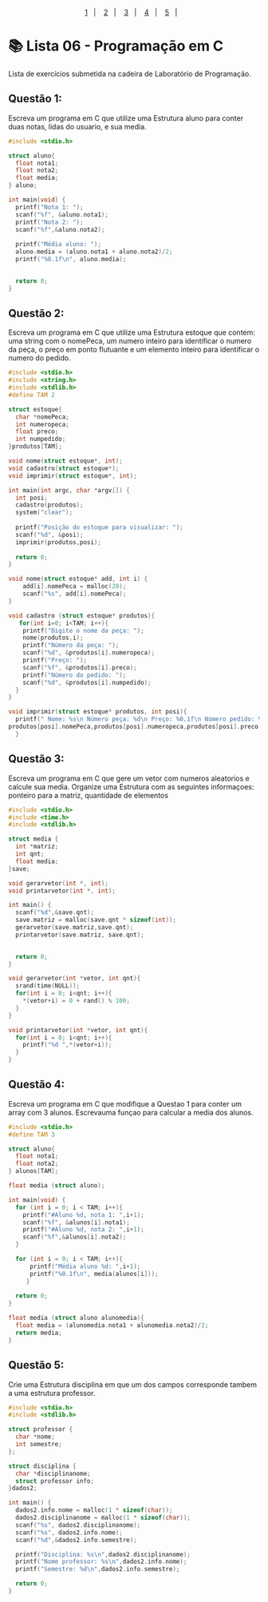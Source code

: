 <p align="center">
  <a href="#questão-1">1</a>&nbsp;&nbsp;&nbsp;|&nbsp;&nbsp;&nbsp;
  <a href="#questão-2">2</a>&nbsp;&nbsp;&nbsp;|&nbsp;&nbsp;&nbsp;
  <a href="#questão-3">3</a>&nbsp;&nbsp;&nbsp;|&nbsp;&nbsp;&nbsp;
  <a href="#questão-4">4</a>&nbsp;&nbsp;&nbsp;|&nbsp;&nbsp;&nbsp;
  <a href="#questão-5">5</a>&nbsp;&nbsp;&nbsp;|&nbsp;&nbsp;&nbsp;
  </p>

# 📚 Lista 06 - Programação em C
Lista de exercícios submetida na cadeira de Laboratório de Programação.

## Questão 1:
Escreva um programa em C que utilize uma Estrutura aluno para conter duas notas, lidas do usuario, e sua media.

``` c
#include <stdio.h>

struct aluno{
  float nota1;
  float nota2;
  float media;
} aluno;

int main(void) {
  printf("Nota 1: ");
  scanf("%f", &aluno.nota1);
  printf("Nota 2: ");
  scanf("%f",&aluno.nota2);
  
  printf("Média aluno: ");
  aluno.media = (aluno.nota1 + aluno.nota2)/2;
  printf("%0.1f\n", aluno.media);

  
  return 0;
}
```


## Questão 2:
Escreva um programa em C que utilize uma Estrutura estoque que contem:
uma string com o nomePeca, um numero inteiro para identificar o numero da peça, o preço em ponto flutuante e um elemento inteiro para identificar o numero do pedido.
``` c
#include <stdio.h>
#include <string.h>
#include <stdlib.h>
#define TAM 2

struct estoque{
  char *nomePeca;
  int numeropeca;
  float preco;
  int numpedido;
}produtos[TAM];

void nome(struct estoque*, int);
void cadastro(struct estoque*);
void imprimir(struct estoque*, int);

int main(int argc, char *argv[]) {
  int posi;
  cadastro(produtos);
  system("clear");
  
  printf("Posição do estoque para visualizar: ");
  scanf("%d", &posi);
  imprimir(produtos,posi);
  
  return 0;
}

void nome(struct estoque* add, int i) {
    add[i].nomePeca = malloc(20);
    scanf("%s", add[i].nomePeca);
}

void cadastro (struct estoque* produtos){
   for(int i=0; i<TAM; i++){
    printf("Digite o nome da peça: ");
    nome(produtos,i);
    printf("Número da peça: ");
    scanf("%d", &produtos[i].numeropeca);
    printf("Preço: ");
    scanf("%f", &produtos[i].preco);
    printf("Número do pedido: ");
    scanf("%d", &produtos[i].numpedido);
  }
}

void imprimir(struct estoque* produtos, int posi){
  printf(" Nome: %s\n Número peça: %d\n Preço: %0.1f\n Número pedido: %d\n",
produtos[posi].nomePeca,produtos[posi].numeropeca,produtos[posi].preco,produtos[posi].numpedido);
  }
```

## Questão 3:
Escreva um programa em C que gere um vetor com numeros aleatorios e calcule sua media. Organize uma Estrutura com as seguintes informaçoes: ponteiro para a matriz, quantidade de elementos

``` c
#include <stdio.h>
#include <time.h>
#include <stdlib.h>

struct media {
  int *matriz;
  int qnt;
  float media;
}save;

void gerarvetor(int *, int);
void printarvetor(int *, int);

int main() {
  scanf("%d",&save.qnt);
  save.matriz = malloc(save.qnt * sizeof(int));
  gerarvetor(save.matriz,save.qnt);
  printarvetor(save.matriz, save.qnt);

  
  return 0;
}

void gerarvetor(int *vetor, int qnt){
  srand(time(NULL));
  for(int i = 0; i<qnt; i++){
    *(vetor+i) = 0 + rand() % 100;
  }
}

void printarvetor(int *vetor, int qnt){
  for(int i = 0; i<qnt; i++){
    printf("%d ",*(vetor+i));
  }
}
```


## Questão 4:
Escreva um programa em C que modifique a Questao 1 para conter um array com 3 alunos. Escrevauma funçao para calcular a media dos alunos.
``` c
#include <stdio.h>
#define TAM 3

struct aluno{
  float nota1;
  float nota2;
} alunos[TAM];

float media (struct aluno);

int main(void) {
  for (int i = 0; i < TAM; i++){
    printf("#Aluno %d, nota 1: ",i+1);
    scanf("%f", &alunos[i].nota1);
    printf("#Aluno %d, nota 2: ",i+1);
    scanf("%f",&alunos[i].nota2);
  }

  for (int i = 0; i < TAM; i++){
      printf("Média aluno %d: ",i+1);
      printf("%0.1f\n", media(alunos[i]));
     }
  
  return 0;
}

float media (struct aluno alunomedia){
  float media = (alunomedia.nota1 + alunomedia.nota2)/2;
  return media;
}
```

## Questão 5:
Crie uma Estrutura disciplina em que um dos campos corresponde tambem a uma estrutura professor.
``` c
#include <stdio.h>
#include <stdlib.h>

struct professor {
  char *nome;
  int semestre;
};

struct disciplina {
  char *disciplinanome;
  struct professor info;
}dados2;

int main() {
  dados2.info.nome = malloc(1 * sizeof(char));
  dados2.disciplinanome = malloc(1 * sizeof(char));
  scanf("%s", dados2.disciplinanome);
  scanf("%s", dados2.info.nome);
  scanf("%d",&dados2.info.semestre);

  printf("Disciplina: %s\n",dados2.disciplinanome);
  printf("Nome professor: %s\n",dados2.info.nome);
  printf("Semestre: %d\n",dados2.info.semestre);

  return 0;
}
```
